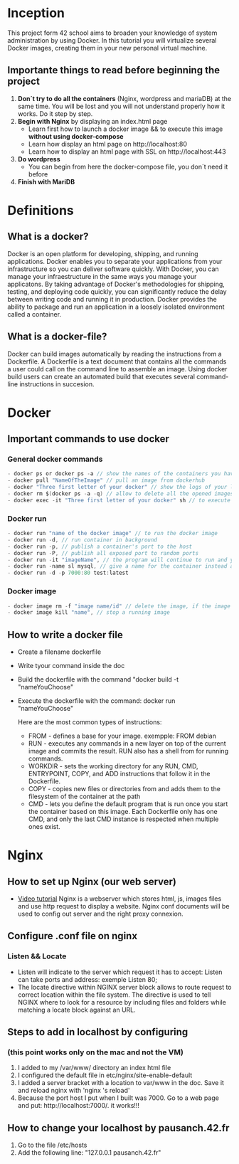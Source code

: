 # Inception
This project form 42 school aims to broaden your knowledge of system administration by using Docker. In this tutorial you will virtualize several Docker images, creating them in your new personal virtual machine. 

## Importante things to read before beginning the project
1. **Don´t try to do all the containers** (Nginx, wordpress and mariaDB) at the same time. You will be lost and you will not understand properly how it works. Do it step by step.
2. **Begin with Nginx** by displaying an index.html page
   - Learn first how to launch a docker image && to execute this image **without using docker-compose**
   - Learn how display an html page on http://localhost:80
   - Learn how to display an html page with SSL on http://localhost:443
3. **Do wordpress**
   - You can begin from here the docker-compose file, you don´t need it before
4. **Finish with MariDB**


# Definitions
## What is a docker?
Docker is an open platform for developing, shipping, and running applications. Docker enables you to separate your applications from your infrastructure so you can deliver software quickly. With Docker, you can manage your infraestructure in the same ways you manage your applicatons. By taking advantage of Docker's methodologies for shipping, testing, and deploying code quickly, you can significantly reduce the delay between writing code and running it in production. Docker provides the ability to package and run an application in a loosely isolated environment called a container.

## What is a docker-file?
Docker can build images automatically by reading the instructions from a Dockerfile. A Dockerfile is a text document that contains all the commands a user could call on the command line to assemble an image. Using docker build users can create an automated build that executes several command-line instructions in succesion.

# Docker
## Important commands to use docker
### General docker commands
```c
- docker ps or docker ps -a // show the names of the containers you have + the id you need and the port associated.
- docker pull "NameOfTheImage" // pull an image from dockerhub
- docker "Three first letter of your docker" // show the logs of your last run of dockers
- docker rm $(docker ps -a -q) // allow to delete all the opened images
- docker exec -it "Three first letter of your docker" sh // to execute the program with the shell
```

### Docker run
```c
- docker run "name of the docker image" // to run the docker image
- docker run -d, // run container in background
- docker run -p, // publish a container's port to the host
- docker run -P, // publish all exposed port to random ports
- docker run -it "imageName", // the program will continue to run and you will be able to interact with the container
- docker run -name sl mysql, // give a name for the container instead an ID
- docker run -d -p 7000:80 test:latest
```

### Docker image
```c
- docker image rm -f "image name/id" // delete the image, if the image is running you need to kill it first
- docker image kill "name", // stop a running image
```

## How to write a docker file
* Create a filename dockerfile
* Write tyour command inside the doc
* Build the dockerfile with the command "docker build -t "nameYouChoose"
* Execute the dockerfile with the command: docker run "nameYouChoose"

  Here are the most common types of instructions:
  * FROM - defines a base for your image. exempple: FROM debian
  * RUN - executes any commands in a new layer on top of the current image and commits the result. RUN also has a shell from for running commands.
  * WORKDIR - sets the working directory for any RUN, CMD, ENTRYPOINT, COPY, and ADD instructions that follow it in the Dockerfile.
  * COPY - copies new files or directories from and adds them to the filesystem of the container at the path
  * CMD - lets you define the default program that is run once you start the container based on this image. Each Dockerfile only has one CMD, and only the last CMD instance is respected when multiple ones exist.
 
# Nginx
## How to set up Nginx (our web server)
- [Video tutorial](<http://nginx.org/en/docs/beginners_guide.html>)
Nginx is a webserver which stores html, js, images files and use http request to display a website. Nginx conf documents will be used to config out server and the right proxy connexion.

## Configure .conf file on nginx
### Listen && Locate
* Listen will indicate to the server which request it has to accept: Listen can take ports and address: exemple Listen 80;
* The locate directive within NGINX server block allows to route request to correct location within the file system. The directive is used to tell NGINX where to look for a resource by including files and folders while matching a locate block against an URL.

## Steps to add in localhost by configuring
### (this point works only on the mac and not the VM)
1. I added to my /var/www/ directory an index html file
2. I configured the default file in etc/nginx/site-enable-default
3. I added a server bracket with a location to var/www in the doc. Save it and reload nginx with 'nginx 's reload'
4. Because the port host I put when I built was 7000. Go to a web page and put: http://localhost:7000/. it works!!!


## How to change your localhost by pausanch.42.fr
1. Go to the file /etc/hosts
2. Add the following line: "127.0.0.1 pausanch.42.fr"
